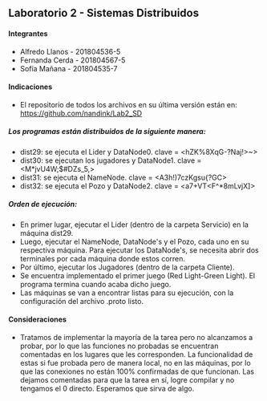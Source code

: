 ## Laboratorio 2 - Sistemas Distribuidos

#### Integrantes

- Alfredo Llanos - 201804536-5
- Fernanda Cerda - 201804567-5
- Sofía Mañana - 201804535-7

#### Indicaciones

- El repositorio de todos los archivos en su última versión están en: https://github.com/nandink/Lab2_SD
##### Los programas están distribuidos de la siguiente manera:
 - dist29: se ejecuta el Lider y DataNode0. clave = <hZK%8XqG-?Naj!>~>
 - dist30: se ejecutan los jugadores y DataNode1. clave = <M*jvU4W;$#DZs_5,>
 - dist31: se ejecuta el NameNode. clave = <A3h!)7czKgsu{?GC>
 - dist32: se ejecuta el Pozo y DataNode2. clave = <a7+VT<F^*8mLvjX]>
##### Orden de ejecución:
 - En primer lugar, ejecutar el Lider (dentro de la carpeta Servicio) en la máquina dist29.
 - Luego, ejecutar el NameNode, DataNode's y el Pozo, cada uno en su respectiva máquina. Para ejecutar los DataNode's, se necesita abrir dos terminales por cada máquina donde estos corren.
 - Por último, ejecutar los Jugadores (dentro de la carpeta Cliente).
- Se encuentra implementado el primer juego (Red Light-Green Light). El programa termina cuando acaba dicho juego. 
- Las máquinas se van a encontrar listas para su ejecución, con la configuración del archivo .proto listo.

#### Consideraciones

- Tratamos de implementar la mayoría de la tarea pero no alcanzamos a probar, por lo que las funciones no probadas se 
encuentran comentadas en los lugares que les corresponden. La funcionalidad de estas si fue probada pero de manera local, no en las máquinas, por lo que las conexiones no están 100% confirmadas de que funcionan. Las dejamos comentadas para que la tarea en sí, logre compilar y no tengamos el 0 directo. Esperamos que sirva de algo.